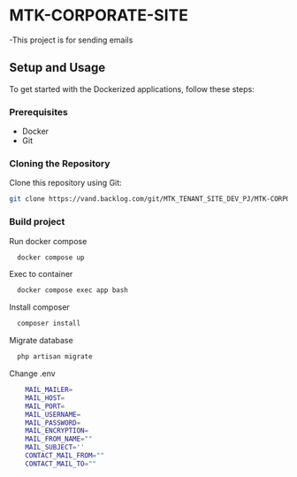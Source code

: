# MTK-CORPORATE-SITE
-This project is for sending emails

## Setup and Usage

To get started with the Dockerized applications, follow these steps:

### Prerequisites

- Docker
- Git

### Cloning the Repository

Clone this repository using Git:

```bash
git clone https://vand.backlog.com/git/MTK_TENANT_SITE_DEV_PJ/MTK-CORPORATE-SITE.git
```
### Build project
Run docker compose

```bash 
  docker compose up 
```
Exec to container
```bash 
  docker compose exec app bash 
```
Install composer
```bash 
  composer install 
```
Migrate database
```bash 
  php artisan migrate 
```
Change .env
```bash 
    MAIL_MAILER=
    MAIL_HOST=
    MAIL_PORT=
    MAIL_USERNAME=
    MAIL_PASSWORD=
    MAIL_ENCRYPTION=
    MAIL_FROM_NAME=""
    MAIL_SUBJECT=''
    CONTACT_MAIL_FROM=""
    CONTACT_MAIL_TO=""
```
